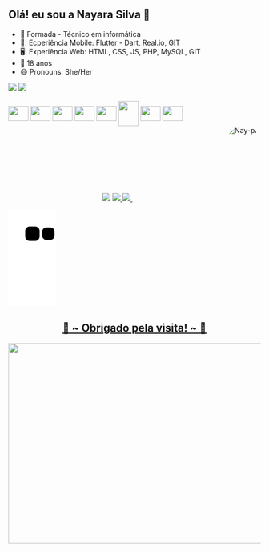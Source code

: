 ## Olá! eu sou a Nayara Silva 👋
 
- 🌱 Formada - Técnico em informática
- 📱: Ecperiência Mobile: Flutter - Dart, Real.io, GIT
- 🖥️: Experiência Web: HTML, CSS, JS, PHP, MySQL, GIT
- 🎉 18 anos
- 😄 Pronouns: She/Her

<div style="display: inline_block>
<a href="https://www.instagram.com/nayara.silva.s/" target="_blank">
<img src="https://img.shields.io/badge/-Instagram-%23E4405F?style=for-the-badge&logo=instagram&logoColor=white" 
target="_blank"></a>

<a href="https://www.linkedin.com/in/nayara-silva-6b5957230" target="_blank">
<img src="https://img.shields.io/badge/-LinkedIn-%230077B5?style=for-the-badge&logo=linkedin&logoColor=white" 
target="_blank"></a>

</div>

<div style="display: inline_block"><br>
    <img align="center" alt="" height="30" width="40" src="https://cdn.jsdelivr.net/gh/devicons/devicon/icons/html5/html5-original.svg">
    <img align="center" alt="" height="30" width="40" src="https://cdn.jsdelivr.net/gh/devicons/devicon/icons/css3/css3-original.svg">
    <img align="center" alt="" height="30" width="40" src="https://cdn.jsdelivr.net/gh/devicons/devicon/icons/javascript/javascript-original.svg">
    <img align="center" alt="" height="30" width="40" src="https://cdn.jsdelivr.net/gh/devicons/devicon/icons/dart/dart-original.svg">
    <img align="center" alt="" height="30" width="40" src="https://cdn.jsdelivr.net/gh/devicons/devicon/icons/flutter/flutter-original.svg">
    <img align="center" alt="" height="50" width="40" src="https://cdn.jsdelivr.net/gh/devicons/devicon/icons/php/php-original.svg">
    <img align="center" alt="" height="30" width="40" src="https://cdn.jsdelivr.net/gh/devicons/devicon/icons/mysql/mysql-original.svg">
    <img align="center" alt="" height="30" width="40" src="https://cdn.jsdelivr.net/gh/devicons/devicon/icons/github/github-original.svg">
 </div>

 <div align="center">
 <img height="150em" src="https://github-readme-stats.vercel.app/api/top-langs/?username=NayaraSilvaS&layout=compact&langs_count=7&theme=dracula"/>
 
 <img align="right" src="https://user-images.githubusercontent.com/99221251/153727272-794fc968-2571-4e6e-b821-b5ecc85733d3.gif" alt="Nay-pic" height="150" style="border-radius:50px;">
  
  <a href="https://github.com/NayaraSilvaS">
  
  <img height="150em" src="https://github-readme-stats.vercel.app/api?username=NayaraSilvaS&show_icons=true&theme=dracula&include_all_commits=true&count_private=true"/>
        <img height="150em" src="http://github-readme-streak-stats.herokuapp.com?user=NayaraSilvaS&theme=dracula&hide_border=false&date_format=j%2Fn%5B%2FY%5D"/>
<img height="150em" src"https://github-profile-trophy.vercel.app/?username=ryo-ma&no-bg=true">
</div>
 
  ![Snake animation](https://github.com/NayaraSilvaS/NayaraSilvaS/blob/output/github-contribution-grid-snake.svg)
   
   <div>
<h2 align="center">💖 ~ Obrigado pela visita! ~ 💖</h2>
<div align="center">
<img align="center" src="https://c.tenor.com/0yFD9ZSUcusAAAAC/02-zero-two.gif" height="400" width="850" > <br>
</div>
